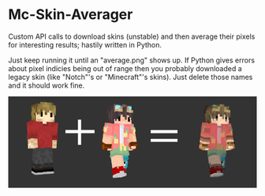 # Mc-Skin-Averager
Custom API calls to download skins (unstable) and then average their pixels for interesting results; hastily written in Python.

Just keep running it until an "average.png" shows up. If Python gives errors about pixel indicies being out of range then you probably downloaded a legacy skin (like "Notch"'s or "Minecraft"'s skins). Just delete those names and it should work fine.

![demo](https://github.com/thbop/Mc-Skin-Averager/blob/main/demo.png?raw=true)
